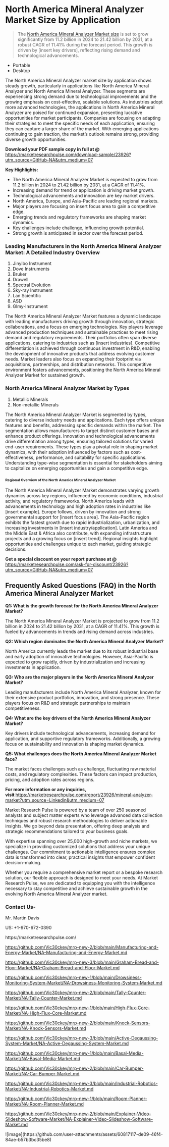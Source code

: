 <h1>North America Mineral Analyzer Market&nbsp;Size by Application</h1><blockquote><p>The <a href="https://marketresearchpulse.com/download-sample/23926?utm_source=GitHub-NA&amp;utm_medium=07">North America Mineral Analyzer Market size</a> is set to grow significantly from 11.2 billion in 2024 to 21.42 billion by 2031, at a robust CAGR of 11.41% during the forecast period. This growth is driven by [insert key drivers], reflecting rising demand and technological advancements.</p></blockquote><ul><li>Portable<li> Desktop</li></ul><p>The North America Mineral Analyzer market size by application shows steady growth, particularly in applications like North America Mineral Analyzer and North America Mineral Analyzer. These segments are experiencing strong demand due to technological improvements and the growing emphasis on cost-effective, scalable solutions. As industries adopt more advanced technologies, the applications in North America Mineral Analyzer are poised for continued expansion, presenting lucrative opportunities for market participants. Companies are focusing on adapting their strategies to meet the specific needs of each application, ensuring they can capture a larger share of the market. With emerging applications continuing to gain traction, the market’s outlook remains strong, providing diverse growth opportunities.</p><p><strong>Download your PDF sample copy in full at @ </strong><a href="https://marketresearchpulse.com/download-sample/23926?utm_source=GitHub-NA&amp;utm_medium=07">https://marketresearchpulse.com/download-sample/23926?utm_source=GitHub-NA&amp;utm_medium=07</a></p><p><strong>Key Highlights: </strong></p><ul><li>The North America Mineral Analyzer Market is expected to grow from 11.2 billion in 2024 to 21.42 billion by 2031, at a CAGR of 11.41%.</li><li>Increasing demand for trend or application is driving market growth.</li><li>Technological advancements and innovation are key market drivers.</li><li>North America, Europe, and Asia-Pacific are leading regional markets.</li><li>Major players are focusing on insert focus area to gain a competitive edge.</li><li>Emerging trends and regulatory frameworks are shaping market dynamics.</li><li>Key challenges include challenge, influencing growth potential.</li><li>Strong growth is anticipated in sector over the forecast period.</li></ul><h3>Leading Manufacturers in the North America Mineral Analyzer Market: A Detailed Industry Overview</h3><ol><li>Jinyibo Instrument</li><li>Dove Instruments</li><li>Bruker</li><li>Drawell</li><li>Spectral Evolution</li><li>Sky-ray Instrument</li><li>Lan Scientific</li><li>ASD</li><li>Glmy-Instrument</li></ol><div class="flex max-w-full flex-col flex-grow"><div class="min-h-8 text-message flex w-full flex-col items-end gap-2 whitespace-normal break-words [.text-message+&amp;]:mt-5" dir="auto" data-message-author-role="assistant" data-message-id="fd8432e4-4910-450d-b182-61b7bfb0a01f" data-message-model-slug="gpt-4o"><div class="flex w-full flex-col gap-1 empty:hidden first:pt-[3px]"><div class="markdown prose w-full break-words dark:prose-invert light"><p>The North America Mineral Analyzer Market features a dynamic landscape with leading manufacturers driving growth through innovation, strategic collaborations, and a focus on emerging technologies. Key players leverage advanced production techniques and sustainable practices to meet rising demand and regulatory requirements. Their portfolios often span diverse applications, catering to industries such as [insert industries]. Competitive differentiation is achieved through continuous investment in R&amp;D, enabling the development of innovative products that address evolving customer needs. Market leaders also focus on expanding their footprint via acquisitions, partnerships, and distribution networks. This competitive environment fosters advancements, positioning the North America Mineral Analyzer Market for sustained growth.</p></div></div></div></div><h3>North America Mineral Analyzer Market by Types</h3><ol><li>Metallic Minerals<li> Non-metallic Minerals</li></ol><div class="flex max-w-full flex-col flex-grow"><div class="min-h-8 text-message flex w-full flex-col items-end gap-2 whitespace-normal break-words [.text-message+&amp;]:mt-5" dir="auto" data-message-author-role="assistant" data-message-id="084470be-0bb7-4664-bddf-5156b4f41249" data-message-model-slug="gpt-4o-mini"><div class="flex w-full flex-col gap-1 empty:hidden first:pt-[3px]"><div class="markdown prose w-full break-words dark:prose-invert light"><p>The North America Mineral Analyzer Market is segmented by types, catering to diverse industry needs and applications. Each type offers unique features and benefits, addressing specific demands within the market. The segmentation allows manufacturers to target distinct customer bases and enhance product offerings. Innovation and technological advancements drive differentiation among types, ensuring tailored solutions for varied end-user requirements. These types play a pivotal role in shaping market dynamics, with their adoption influenced by factors such as cost-effectiveness, performance, and suitability for specific applications. Understanding type-wise segmentation is essential for stakeholders aiming to capitalize on emerging opportunities and gain a competitive edge.</p></div></div></div></div><h3><span style="font-size: 11px;">Regional Overview of the North America Mineral Analyzer Market</span></h3><div class="flex max-w-full flex-col flex-grow"><div class="min-h-8 text-message flex w-full flex-col items-end gap-2 whitespace-normal break-words [.text-message+&amp;]:mt-5" dir="auto" data-message-author-role="assistant" data-message-id="e9038762-ce64-4e30-91c9-9bd413514231" data-message-model-slug="gpt-4o-mini"><div class="flex w-full flex-col gap-1 empty:hidden first:pt-[3px]"><div class="markdown prose w-full break-words dark:prose-invert light"><p>The North America Mineral Analyzer Market demonstrates varying growth dynamics across key regions, influenced by economic conditions, industrial activity, and regulatory frameworks. North America leads with advancements in technology and high adoption rates in industries like [insert example]. Europe follows, driven by innovation and strong governmental support for [insert focus area]. The Asia-Pacific region exhibits the fastest growth due to rapid industrialization, urbanization, and increasing investments in [insert industry/application]. Latin America and the Middle East &amp; Africa also contribute, with expanding infrastructure projects and a growing focus on [insert trend]. Regional insights highlight opportunities and challenges unique to each market, guiding strategic decisions.</p></div></div></div></div><p><strong>Get a special discount on your report purchase at @ </strong><a href="https://marketresearchpulse.com/ask-for-discount/23926?utm_source=GitHub-NA&amp;utm_medium=07">https://marketresearchpulse.com/ask-for-discount/23926?utm_source=GitHub-NA&amp;utm_medium=07</a></p><h2>Frequently Asked Questions (FAQ) in the North America Mineral Analyzer Market</h2><p><strong>Q1: What is the growth forecast for the North America Mineral Analyzer Market?</strong></p><p>The North America Mineral Analyzer Market is projected to grow from 11.2 billion in 2024 to 21.42 billion by 2031, at a CAGR of 11.41%. This growth is fueled by advancements in trends and rising demand across industries.</p><p><strong>Q2: Which region dominates the North America Mineral Analyzer Market?</strong></p><p>North America currently leads the market due to its robust industrial base and early adoption of innovative technologies. However, Asia-Pacific is expected to grow rapidly, driven by industrialization and increasing investments in application.</p><p><strong>Q3: Who are the major players in the North America Mineral Analyzer Market?</strong></p><p>Leading manufacturers include North America Mineral Analyzer, known for their extensive product portfolios, innovation, and strong presence. These players focus on R&amp;D and strategic partnerships to maintain competitiveness.</p><p><strong>Q4: What are the key drivers of the North America Mineral Analyzer Market?</strong></p><p>Key drivers include technological advancements, increasing demand for application, and supportive regulatory frameworks. Additionally, a growing focus on sustainability and innovation is shaping market dynamics.</p><p><strong>Q5: What challenges does the North America Mineral Analyzer Market face?</strong></p><p>The market faces challenges such as challenge, fluctuating raw material costs, and regulatory complexities. These factors can impact production, pricing, and adoption rates across regions.</p><p><strong>For more information or any inquiries, visit&nbsp;</strong><a href="https://marketresearchpulse.com/report/23926/mineral-analyzer-market?utm_source=Linkedin&utm_medium=07">https://marketresearchpulse.com/report/23926/mineral-analyzer-market?utm_source=Linkedin&utm_medium=07</a></p><p>Market Research Pulse is powered by a team of over 250 seasoned analysts and subject matter experts who leverage advanced data collection techniques and robust research methodologies to deliver actionable insights. We go beyond data presentation, offering deep analysis and strategic recommendations tailored to your business goals.</p><p>With expertise spanning over 25,000 high-growth and niche markets, we specialize in providing customized solutions that address your unique challenges. Our commitment to actionable intelligence ensures complex data is transformed into clear, practical insights that empower confident decision-making.</p><p>Whether you require a comprehensive market report or a bespoke research solution, our flexible approach is designed to meet your needs. At Market Research Pulse, we are dedicated to equipping you with the intelligence necessary to stay competitive and achieve sustainable growth in the evolving North America Mineral Analyzer market.</p><h3><strong>Contact Us-</strong></h3><p>Mr. Martin Davis</p><p>US: +1-970-672-0390</p><p>https://marketresearchpulse.com/</p><p><a href="https://github.com/Vic30ckey/mrp-new-2/blob/main/Manufacturing-and-Energy-Market/NA-Manufacturing-and-Energy-Market.md">https://github.com/Vic30ckey/mrp-new-2/blob/main/Manufacturing-and-Energy-Market/NA-Manufacturing-and-Energy-Market.md</a></p><p><a href="https://github.com/Vic30ckey/mrp-new-3/blob/main/Graham-Bread-and-Floor-Market/NA-Graham-Bread-and-Floor-Market.md">https://github.com/Vic30ckey/mrp-new-3/blob/main/Graham-Bread-and-Floor-Market/NA-Graham-Bread-and-Floor-Market.md</a></p><p><a href="https://github.com/Vic30ckey/mrp-new-1/blob/main/Drowsiness-Monitoring-System-Market/NA-Drowsiness-Monitoring-System-Market.md">https://github.com/Vic30ckey/mrp-new-1/blob/main/Drowsiness-Monitoring-System-Market/NA-Drowsiness-Monitoring-System-Market.md</a></p><p><a href="https://github.com/Vic30ckey/mrp-new-2/blob/main/Tally-Counter-Market/NA-Tally-Counter-Market.md">https://github.com/Vic30ckey/mrp-new-2/blob/main/Tally-Counter-Market/NA-Tally-Counter-Market.md</a></p><p><a href="https://github.com/Vic30ckey/mrp-new-1/blob/main/High-Flux-Core-Market/NA-High-Flux-Core-Market.md">https://github.com/Vic30ckey/mrp-new-1/blob/main/High-Flux-Core-Market/NA-High-Flux-Core-Market.md</a></p><p><a href="https://github.com/Vic30ckey/mrp-new-2/blob/main/Knock-Sensors-Market/NA-Knock-Sensors-Market.md">https://github.com/Vic30ckey/mrp-new-2/blob/main/Knock-Sensors-Market/NA-Knock-Sensors-Market.md</a></p><p><a href="https://github.com/Vic30ckey/mrp-new-3/blob/main/Active-Degaussing-System-Market/NA-Active-Degaussing-System-Market.md">https://github.com/Vic30ckey/mrp-new-3/blob/main/Active-Degaussing-System-Market/NA-Active-Degaussing-System-Market.md</a></p><p><a href="https://github.com/Vic30ckey/mrp-new-1/blob/main/Basal-Media-Market/NA-Basal-Media-Market.md">https://github.com/Vic30ckey/mrp-new-1/blob/main/Basal-Media-Market/NA-Basal-Media-Market.md</a></p><p><a href="https://github.com/Vic30ckey/mrp-new-2/blob/main/Car-Bumper-Market/NA-Car-Bumper-Market.md">https://github.com/Vic30ckey/mrp-new-2/blob/main/Car-Bumper-Market/NA-Car-Bumper-Market.md</a></p><p><a href="https://github.com/Vic30ckey/mrp-new-3/blob/main/Industrial-Robotics-Market/NA-Industrial-Robotics-Market.md">https://github.com/Vic30ckey/mrp-new-3/blob/main/Industrial-Robotics-Market/NA-Industrial-Robotics-Market.md</a></p><p><a href="https://github.com/Vic30ckey/mrp-new-1/blob/main/Room-Planner-Market/NA-Room-Planner-Market.md">https://github.com/Vic30ckey/mrp-new-1/blob/main/Room-Planner-Market/NA-Room-Planner-Market.md</a></p><p><a href="https://github.com/Vic30ckey/mrp-new-2/blob/main/Explainer-Video-Slideshow-Software-Market/NA-Explainer-Video-Slideshow-Software-Market.md">https://github.com/Vic30ckey/mrp-new-2/blob/main/Explainer-Video-Slideshow-Software-Market/NA-Explainer-Video-Slideshow-Software-Market.md</a></p>
![image](https://github.com/user-attachments/assets/60817117-de09-46f4-84ae-b57b3bc35be8)
